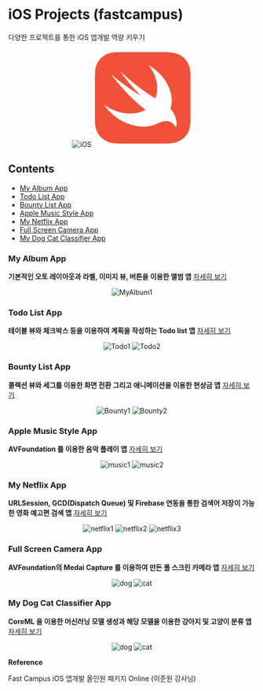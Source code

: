 # iOS Projects (fastcampus)

다양한 프로젝트를 통한 iOS 앱개발 역량 키우기



<p align="center"> 
	<img src="https://img.icons8.com/ios/250/000000/ios-logo.png" alt="iOS" width="200" height="200"/>
	<img src="https://raw.githubusercontent.com/devicons/devicon/master/icons/swift/swift-original.svg" alt="swift" width="200" height="200"/> 
</p> 

## Contents
- [My Album App](#My-Album-App)
- [Todo List App](#Todo-List-App)
- [Bounty List App](#Bounty-List-App)
- [Apple Music Style App](#Apple-Music-Style-App)
- [My Netflix App](#My-Netfilx-App)
- [Full Screen Camera App](#Full-Screen-Camera-App)
- [My Dog Cat Classifier App](#My-Dog-Cat-Classifier-App)


### My Album App

**기본적인 오토 레이아웃과 라벨, 이미지 뷰, 버튼을 이용한 앨범 앱** [자세히 보기](projects/MyAlbum)

<p align="center"> 
	<img width="250" alt="MyAlbum1" src="https://user-images.githubusercontent.com/22047374/128318123-9a6e18dd-19ca-4c3a-ac29-d7443dea7a82.png">
</p> 


### Todo List App

**테이블 뷰와 체크박스 등을 이용하여 계획을 작성하는 Todo list 앱** [자세히 보기](projects/TodoList)

<p align="center"> 
  <img width="250" alt="Todo1" src="https://user-images.githubusercontent.com/22047374/128479447-4e2eac6c-a974-431e-892d-9a864661e0fa.png">
	<img width="250" alt="Todo2" src="https://user-images.githubusercontent.com/22047374/128479285-5820999b-69c5-450c-8b6c-2a43aa67b9df.png">
</p> 


### Bounty List App

**콜렉션 뷰와 세그를 이용한 화면 전환 그리고 애니메이션을 이용한 현상금 앱** [자세히 보기](projects/BountyList)

<p align="center"> 
  <img width="250" alt="Bounty1" src="https://user-images.githubusercontent.com/22047374/128479790-ee823f55-a308-42db-bc6c-524d234af6f8.png">
	<img width="250" alt="Bounty2" src="https://user-images.githubusercontent.com/22047374/128479780-86d5eba8-3321-4344-aadc-963a2dbe6857.png">
</p> 


### Apple Music Style App

**AVFoundation 를 이용한 음악 플레이 앱** [자세히 보기](projects/AppleMusicStApp)

<p align="center"> 
  <img width="250" alt="music1" src="https://user-images.githubusercontent.com/22047374/128480465-8a38ca33-0ad5-4dd8-95d8-40778e0aba80.png">
	<img width="250" alt="music2" src="https://user-images.githubusercontent.com/22047374/128480542-fa6b9c6b-e8f8-4729-84ba-b5c688e8f8c7.png">
</p> 

### My Netflix App

**URLSession, GCD(Dispatch Queue) 및 Firebase 연동을 통한 검색어 저장이 가능한 영화 예고편 검색 앱** [자세히 보기](projects/MyNetflix)

<p align="center"> 
  <img width="250" alt="netflix1" src="https://user-images.githubusercontent.com/22047374/128481237-2cc3c5ee-8d18-4a79-9e0d-6d10ae1234f9.png">
	<img width="250" alt="netflix2" src="https://user-images.githubusercontent.com/22047374/128481259-30b05209-ef76-4c7d-adfe-f3b2405ee5e6.png">
  <img width="250" alt="netflix3" src="https://user-images.githubusercontent.com/22047374/128481269-6e7a71bb-4e08-4264-a480-465dbf981185.png">
</p> 

### Full Screen Camera App 

**AVFoundation의 Medai Capture 를 이용하여 만든 풀 스크린 카메라 앱** [자세히 보기](projects/FullScreenCamera)

<p align="center"> 
  <img width="250" alt="dog" src="https://user-images.githubusercontent.com/22047374/128517509-c5160da9-7c5a-4e3c-b861-ccc2be7bb0db.png">
	<img width="250" alt="cat" src="https://user-images.githubusercontent.com/22047374/128517530-14b65f7c-9112-4ef5-bfe4-ae3db239ef1e.png">
</p> 

### My Dog Cat Classifier App

**CoreML 을 이용한 머신러닝 모델 생성과 해당 모델을 이용한 강아지 및 고양이 분류 앱** [자세히 보기](projects/MyDogCatClassifier)

<p align="center"> 
  <img width="250" alt="dog" src="https://user-images.githubusercontent.com/22047374/128481665-7b1c1982-6e28-4509-b3a7-e6b4c231e8b8.png">
	<img width="250" alt="cat" src="https://user-images.githubusercontent.com/22047374/128481678-578a9f8a-4908-4057-b383-18d158191de0.png">
</p> 

**Reference** 

Fast Campus iOS 앱개발 올인원 패키지 Online (이준원 강사님)

